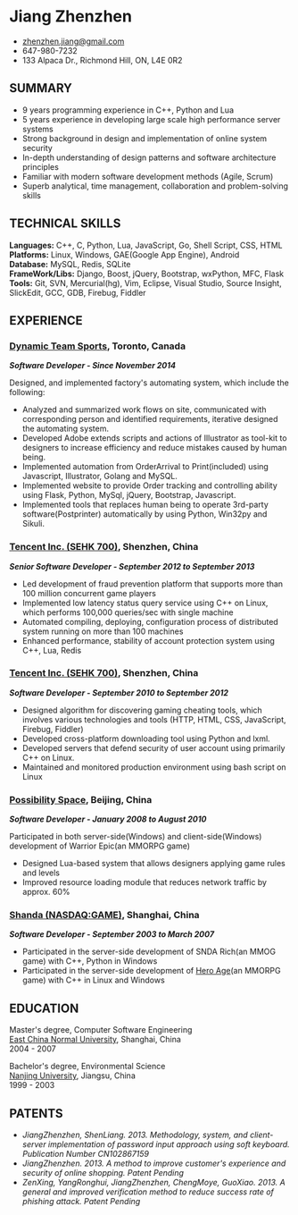 ---
---
# Jiang Zhenzhen

 * <zhenzhen.jiang@gmail.com>
 * 647-980-7232
 * 133 Alpaca Dr., Richmond Hill, ON, L4E 0R2

## SUMMARY
* 9 years programming experience in C++, Python and Lua
* 5 years experience in developing large scale high performance server systems
* Strong background in design and implementation of online system security
* In-depth understanding of design patterns and software architecture principles
* Familiar with modern software development methods (Agile, Scrum)
* Superb analytical, time management, collaboration and problem-solving skills

## TECHNICAL SKILLS

**Languages:**
C++, C, Python, Lua, JavaScript, Go, Shell Script, CSS, HTML  
**Platforms:**
Linux, Windows, GAE(Google App Engine), Android  
**Database:**
MySQL, Redis, SQLite  
**FrameWork/Libs:**
Django, Boost, jQuery, Bootstrap, wxPython, MFC, Flask   
**Tools:**
Git, SVN, Mercurial(hg), Vim, Eclipse, Visual Studio, Source Insight, SlickEdit, GCC, GDB, Firebug, Fiddler 

## EXPERIENCE

### [Dynamic Team Sports](http://dynamicteamsports.com/), Toronto, Canada
_**Software Developer - Since November 2014**_ 

Designed, and implemented factory's automating system, which include the following:

* Analyzed and summarized work flows on site, communicated with corresponding person and identified requirements,  iterative designed the automating system.
* Developed Adobe extends scripts and actions of Illustrator as tool-kit to designers to increase efficiency and reduce mistakes caused by human being.
* Implemented automation from OrderArrival to Print(included) using Javascript, Illustrator, Golang and MySQL.
* Implemented website to provide Order tracking and controlling ability using Flask, Python, MySql, jQuery, Bootstrap, Javascript.
* Implemented tools that replaces human being to operate 3rd-party software(Postprinter) automatically by using Python, Win32py and Sikuli.

### [Tencent Inc. (SEHK 700)](http://www.linkedin.com/company/tencent), Shenzhen, China
_**Senior Software Developer - September 2012 to September 2013**_  

* Led development of fraud prevention platform that supports more than 100 million concurrent game players
* Implemented low latency status query service using C++ on Linux, which performs 100,000 queries/sec with single machine
* Automated compiling, deploying, configuration process of distributed system running on more than 100 machines
* Enhanced performance, stability of account protection system using C++, Lua, Redis

### [Tencent Inc. (SEHK 700)](http://www.linkedin.com/company/tencent), Shenzhen, China
_**Software Developer - September 2010 to September 2012**_  

* Designed algorithm for discovering gaming cheating tools, which involves various technologies and tools (HTTP, HTML, CSS, JavaScript, Firebug, Fiddler)
* Developed cross-platform downloading tool using Python and lxml.
* Developed servers that defend security of user account using primarily C++ on Linux.
* Maintained and monitored production environment using bash script on Linux
  
### [Possibility Space](http://www.linkedin.com/company/possibility-space), Beijing, China
_**Software Developer - January 2008 to August 2010**_  

Participated in both server-side(Windows) and client-side(Windows) development of Warrior Epic(an MMORPG game)

* Designed Lua-based system that allows designers applying game rules and levels 
* Improved resource loading module that reduces network traffic by approx. 60%

### [Shanda (NASDAQ:GAME)](http://www.shandagames.com/us-en/index.html), Shanghai, China
_**Software Developer - September 2003 to March 2007**_

* Participated in the server-side development of SNDA Rich(an MMOG game) with C++, Python in Windows
* Participated in the server-side development of [Hero Age](http://xyx.sdo.com/web4/guide/guide.asp)(an MMORPG game) with C++ in Linux and Windows

## EDUCATION
Master's degree, Computer Software Engineering  
[East China Normal University](http://english.ecnu.edu.cn/), Shanghai, China  
2004 - 2007  

Bachelor's degree, Environmental Science  
[Nanjing University](http://www.nju.edu.cn/html/eng), Jiangsu, China  
1999 - 2003

## PATENTS

* _JiangZhenzhen, ShenLiang. 2013. Methodology, system, and client-server implementation of password input approach using soft keyboard. Publication Number CN102867159_
* _JiangZhenzhen. 2013. A method to improve customer's experience and security of online shopping. Patent Pending_
* _ZenXing, YangRonghui, JiangZhenzhen, ChengMoye, GuoXiao. 2013. A general and improved verification method to reduce success rate of phishing attack. Patent Pending_
